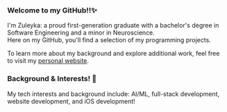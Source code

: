 ### Welcome to my GitHub!!✨ 

I'm Zuleyka: a proud first-generation graduate with a bachelor's degree in Software Engineering and a minor in Neuroscience.  
Here on my GitHub, you'll find a selection of my programming projects.  

To learn more about my background and explore additional work, feel free to visit my [personal website](https://www.zuleykaurieta.com).

### Background & Interests! 🌟 
My tech interests and background include: AI/ML, full-stack development, website development, and iOS development!
